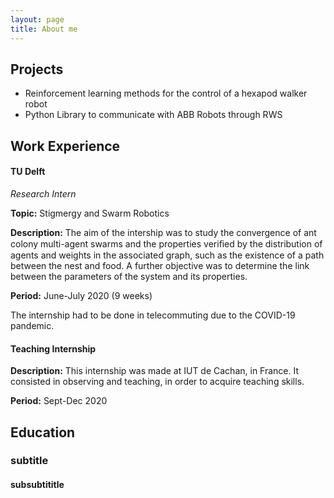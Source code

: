 ```yaml
---
layout: page
title: About me
---
```


## Projects

- Reinforcement learning methods for the control of a hexapod walker robot
- Python Library to communicate with ABB Robots through RWS

## Work Experience

#### TU Delft

*Research Intern*

**Topic:** Stigmergy and Swarm Robotics

**Description:** The aim of the intership was to study the convergence of ant colony multi-agent swarms and
the properties veriﬁed by the distribution of agents and weights in the associated graph, such as the
existence of a path between the nest and food. A further objective was to determine the link between
the parameters of the system and its properties.

**Period:** June-July 2020 (9 weeks)

The internship had to be done in telecommuting due to the COVID-19 pandemic.

#### Teaching Internship 

**Description:** This internship was made at IUT de Cachan, in France. It consisted in observing and teaching, in order to acquire teaching skills.

**Period:** Sept-Dec 2020

## Education 

### subtitle

#### subsubtititle
